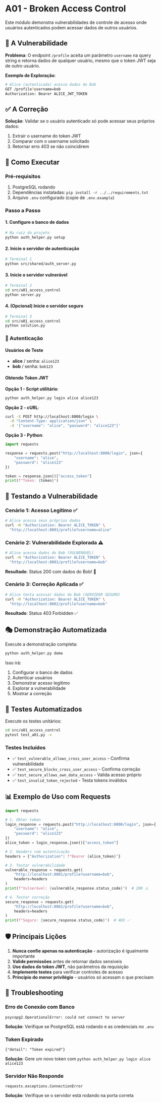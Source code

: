# A01 - Broken Access Control

Este módulo demonstra vulnerabilidades de controle de acesso onde usuários autenticados podem acessar dados de outros usuários.

## 🚨 A Vulnerabilidade

**Problema**: O endpoint `/profile` aceita um parâmetro `username` na query string e retorna dados de qualquer usuário, mesmo que o token JWT seja de outro usuário.

**Exemplo de Exploração**:
```bash
# Alice (autenticada) acessa dados do Bob
GET /profile?username=bob
Authorization: Bearer ALICE_JWT_TOKEN
```

## ✅ A Correção

**Solução**: Validar se o usuário autenticado só pode acessar seus próprios dados:

1. Extrair o username do token JWT
2. Comparar com o username solicitado
3. Retornar erro 403 se não coincidirem

## 🚀 Como Executar

### Pré-requisitos
1. PostgreSQL rodando
2. Dependências instaladas: `pip install -r ../../requirements.txt`
3. Arquivo `.env` configurado (copie de `.env.example`)

### Passo a Passo

#### 1. Configure o banco de dados
```bash
# Na raiz do projeto
python auth_helper.py setup
```

#### 2. Inicie o servidor de autenticação
```bash
# Terminal 1
python src/shared/auth_server.py
```

#### 3. Inicie o servidor vulnerável
```bash
# Terminal 2
cd src/a01_access_control
python server.py
```

#### 4. (Opcional) Inicie o servidor seguro
```bash
# Terminal 3
cd src/a01_access_control
python solution.py
```

### 🔐 Autenticação

#### Usuários de Teste
- **alice** / senha: `alice123`
- **bob** / senha: `bob123`

#### Obtendo Token JWT

**Opção 1 - Script utilitário**:
```bash
python auth_helper.py login alice alice123
```

**Opção 2 - cURL**:
```bash
curl -X POST http://localhost:8000/login \
  -H "Content-Type: application/json" \
  -d '{"username": "alice", "password": "alice123"}'
```

**Opção 3 - Python**:
```python
import requests

response = requests.post("http://localhost:8000/login", json={
    "username": "alice", 
    "password": "alice123"
})

token = response.json()["access_token"]
print(f"Token: {token}")
```

## 🧪 Testando a Vulnerabilidade

### Cenário 1: Acesso Legítimo ✅
```bash
# Alice acessa seus próprios dados
curl -H "Authorization: Bearer ALICE_TOKEN" \
  "http://localhost:8001/profile?username=alice"
```

### Cenário 2: Vulnerabilidade Explorada ⚠️
```bash
# Alice acessa dados do Bob (VULNERÁVEL)
curl -H "Authorization: Bearer ALICE_TOKEN" \
  "http://localhost:8001/profile?username=bob"
```
**Resultado**: Status 200 com dados do Bob! 🚨

### Cenário 3: Correção Aplicada ✅
```bash
# Alice tenta acessar dados do Bob (SERVIDOR SEGURO)
curl -H "Authorization: Bearer ALICE_TOKEN" \
  "http://localhost:8002/profile?username=bob"
```
**Resultado**: Status 403 Forbidden ✅

## 🎭 Demonstração Automatizada

Execute a demonstração completa:
```bash
python auth_helper.py demo
```

Isso irá:
1. Configurar o banco de dados
2. Autenticar usuários
3. Demonstrar acesso legítimo
4. Explorar a vulnerabilidade
5. Mostrar a correção

## 🧪 Testes Automatizados

Execute os testes unitários:
```bash
cd src/a01_access_control
pytest test_a01.py -v
```

### Testes Incluídos
- ✅ `test_vulnerable_allows_cross_user_access` - Confirma vulnerabilidade
- ✅ `test_secure_blocks_cross_user_access` - Confirma correção
- ✅ `test_secure_allows_own_data_access` - Valida acesso próprio
- ✅ `test_invalid_token_rejected` - Testa tokens inválidos

## 📊 Exemplo de Uso com Requests

```python
import requests

# 1. Obter token
login_response = requests.post("http://localhost:8000/login", json={
    "username": "alice",
    "password": "alice123"
})
alice_token = login_response.json()["access_token"]

# 2. Headers com autenticação
headers = {"Authorization": f"Bearer {alice_token}"}

# 3. Testar vulnerabilidade
vulnerable_response = requests.get(
    "http://localhost:8001/profile?username=bob",
    headers=headers
)
print(f"Vulnerável: {vulnerable_response.status_code}")  # 200 ⚠️

# 4. Testar correção
secure_response = requests.get(
    "http://localhost:8002/profile?username=bob", 
    headers=headers
)
print(f"Seguro: {secure_response.status_code}")  # 403 ✅
```

## 🛡️ Principais Lições

1. **Nunca confie apenas na autenticação** - autorização é igualmente importante
2. **Valide permissões** antes de retornar dados sensíveis  
3. **Use dados do token JWT**, não parâmetros da requisição
4. **Implemente testes** para verificar controles de acesso
5. **Princípio do menor privilégio** - usuários só acessam o que precisam

## 🔧 Troubleshooting

### Erro de Conexão com Banco
```
psycopg2.OperationalError: could not connect to server
```
**Solução**: Verifique se PostgreSQL está rodando e as credenciais no `.env`

### Token Expirado
```
{"detail": "Token expired"}
```
**Solução**: Gere um novo token com `python auth_helper.py login alice alice123`

### Servidor Não Responde
```
requests.exceptions.ConnectionError
```
**Solução**: Verifique se o servidor está rodando na porta correta